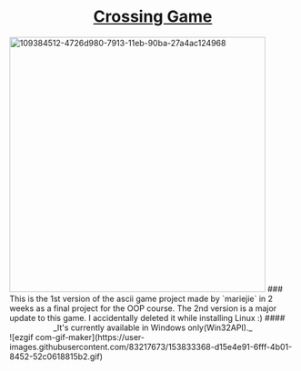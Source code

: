 # <div align="center"> [Crossing Game](https://www.youtube.com/watch?v=zDcCAftX_Ec&t=153s) </div>
<img width="450" alt="109384512-4726d980-7913-11eb-90ba-27a4ac124968" src="https://user-images.githubusercontent.com/83217673/155100614-9a9c4320-d788-401f-9d7c-180357908f84.png">
### This is the 1st version of the ascii game project made by `mariejie` in 2 weeks as a final project for the OOP course. The 2nd version is a major update to this game. I accidentally deleted it while installing Linux :)
#### <div align="center"> _It's currently available in Windows only(Win32API)._ </div>
![ezgif com-gif-maker](https://user-images.githubusercontent.com/83217673/153833368-d15e4e91-6fff-4b01-8452-52c0618815b2.gif)
